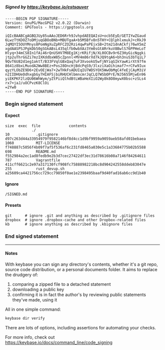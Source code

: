 ##### Signed by https://keybase.io/estsauver
```
-----BEGIN PGP SIGNATURE-----
Version: GnuPG/MacGPG2 v2.0.22 (Darwin)
Comment: GPGTools - https://gpgtools.org

iQIcBAABCgAGBQJUy85uAAoJED6Rrh9JvhpdAEEQAIsU+ocb5EyD/GETIYwZGaud
6LwzTtKDOZ7oDMjuqGBOoBNb+MBUTgaA+b5M5Bfv8n5THY+CQlphlxmukJ+cRkJ9
JqMQYI5OUYMnys8PomNgXuZpRFCZO2Rzi4qwPaPEjxSB+2tm21dnACkfj76wX5mZ
xgdAASPSJPgkDb50gSGkABsL435qlfb0wbXAz3Ym0sGtARrkuV8BwlS76PPHeLoT
Hlyq+34mCS8In1fAi46rQnUSHV7M8Eg1KjrKRifjN/XL0OCBv9r6Z3HyGicNggki
jtp2uThrGGZi7mzIXKddbxW85cZpnnl+MV4m86rXd7kJQ9tqA6+bh3nuS3bTqiL7
9QvT6U82d1eg1aktT/B33FVqlGBxQaq7uF3XvookU5wfjNYiqGIkYawKirXt97fm
8641z8bxLMuodA2Ww8BEz+Pos28OncHjBdcPqS9/3lxziXaOihimaf7+rCFw9Iux
qyzYLObZE9D6+2EvOEjWa7+2wTHkFsADUIqIU7WDSYOX5WwObMgC4feEjCAyM3iV
n2IIDHUeOdhxgbGy7HIAFSjbiRHUCHlbmncmrJqCLQ7WSbOPrE/NJ5655MjwEn96
yiEKPKF2lzQU06WhWym/yZtPiiQlhdBtLWBaHeXIiO2Wy8k8O8mywX0bsc+zSLs4
rx7+jaJ/uOCPvzK8ClOi
=2Yw0
-----END PGP SIGNATURE-----

```

<!-- END SIGNATURES -->

### Begin signed statement 

#### Expect

```
size  exec  file             contents                                                        
            ./                                                                               
10            .gitignore     d97c263d44a33954979f9582146bf8d4cc1d9bf9959a9059aeb58afd01bebaea
1060          MIT-LICENSE    f748887c5056f4b09f7af5f536af6c231fd8465a030e5c1a33684775b02b5588
698           README.md      f552984a2ec1ad8fedb9e2b3d7cec27422df3ec31d78616b08a7146f84264611
787           Vagrantfile    411cff6621c2e97a317130fcf908fc75888982218bc8d904242558ddeb83047e
255           rust_devup.sh  a25609ca4421756cc729cc79850f0ae1e2398495baaf9d40fad16ab6cc9d1b40
```

#### Ignore

```
/SIGNED.md
```

#### Presets

```
git      # ignore .git and anything as described by .gitignore files
dropbox  # ignore .dropbox-cache and other Dropbox-related files    
kb       # ignore anything as described by .kbignore files          
```

<!-- summarize version = 0.0.9 -->

### End signed statement

<hr>

#### Notes

With keybase you can sign any directory's contents, whether it's a git repo,
source code distribution, or a personal documents folder. It aims to replace the drudgery of:

  1. comparing a zipped file to a detached statement
  2. downloading a public key
  3. confirming it is in fact the author's by reviewing public statements they've made, using it

All in one simple command:

```bash
keybase dir verify
```

There are lots of options, including assertions for automating your checks.

For more info, check out https://keybase.io/docs/command_line/code_signing